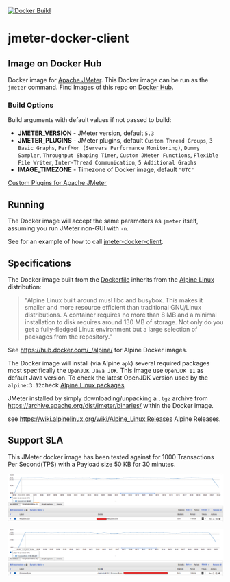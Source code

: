 [![Docker Build](https://img.shields.io/docker/automated/justb4/jmeter.svg)](https://hub.docker.com/r/justb4/jmeter)

# jmeter-docker-client
## Image on Docker Hub

Docker image for [Apache JMeter](http://jmeter.apache.org).
This Docker image can be run as the ``jmeter`` command. 
Find Images of this repo on [Docker Hub](https://hub.docker.com/r/justb4/jmeter).

### Build Options

Build arguments with default values if not passed to build:

- **JMETER_VERSION** - JMeter version, default ``5.3``
- **JMETER_PLUGINS** - JMeter plugins, default ``Custom Thread Groups``, ``3 Basic Graphs``, 
``PerfMon (Servers Performance Monitoring)``, ``Dummy Sampler``, ``Throughput Shaping Timer``, ``Custom JMeter Functions``, ``Flexible File Writer``, ``Inter-Thread Communication``, ``5 Additional Graphs`` 
- **IMAGE_TIMEZONE** - Timezone of Docker image, default ``"UTC"``

[Custom Plugins for Apache JMeter](https://jmeter-plugins.org/)

## Running

The Docker image will accept the same parameters as ``jmeter`` itself, assuming
you run JMeter non-GUI with ``-n``.

See for an example of how to call [jmeter-docker-client](https://github.com/dilshan5/jmeter-docker-client-example).

## Specifications

The Docker image built from the 
[Dockerfile](Dockerfile) inherits from the [Alpine Linux](https://www.alpinelinux.org) distribution:

> "Alpine Linux built around musl libc and busybox. This makes it smaller 
> and more resource efficient than traditional GNU/Linux distributions. 
> A container requires no more than 8 MB and a minimal installation to disk 
> requires around 130 MB of storage. 
> Not only do you get a fully-fledged Linux environment but a large selection of packages from the repository."

See https://hub.docker.com/_/alpine/ for Alpine Docker images.

The Docker image will install (via Alpine ``apk``) several required packages most specifically
the ``OpenJDK Java JDK``.  This image use ``OpenJDK 11`` as default Java version. To check the latest OpenJDK version 
used by the ``alpine:3.12``check [Alpine Linux packages](https://pkgs.alpinelinux.org/packages)

JMeter installed by simply downloading/unpacking a ``.tgz`` archive
from https://archive.apache.org/dist/jmeter/binaries/ within the Docker image.

see https://wiki.alpinelinux.org/wiki/Alpine_Linux:Releases Alpine Releases.

## Support SLA

This JMeter docker image has been tested against for 1000 Transactions Per Second(TPS) with a Payload size 50 KB for 30 minutes.

![Screenshot](images/tps_1000.png)

![Screenshot](images/proceess_bytes.png)